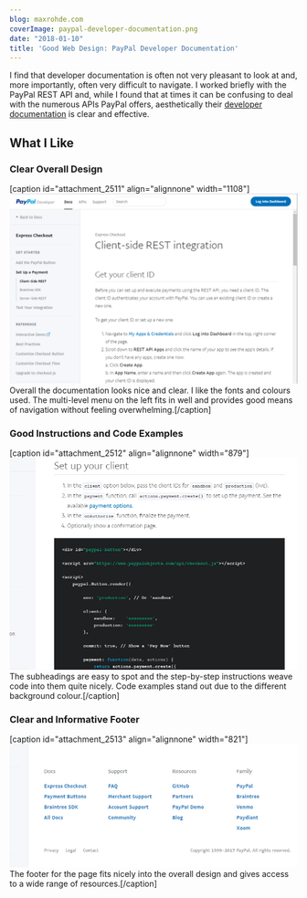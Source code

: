 ```yaml
---
blog: maxrohde.com
coverImage: paypal-developer-documentation.png
date: "2018-01-10"
title: 'Good Web Design: PayPal Developer Documentation'
---
```


I find that developer documentation is often not very pleasant to look at and, more importantly, often very difficult to navigate. I worked briefly with the PayPal REST API and, while I found that at times it can be confusing to deal with the numerous APIs PayPal offers, aesthetically their [developer documentation](https://developer.paypal.com/docs/api/overview/) is clear and effective.

## What I Like

### Clear Overall Design

\[caption id="attachment_2511" align="alignnone" width="1108"\]![paypal developer documentation](images/paypal-developer-documentation.png) Overall the documentation looks nice and clear. I like the fonts and colours used. The multi-level menu on the left fits in well and provides good means of navigation without feeling overwhelming.\[/caption\]

### Good Instructions and Code Examples

\[caption id="attachment_2512" align="alignnone" width="879"\]![paypal developer documentation 2](images/paypal-developer-documentation-2.png) The subheadings are easy to spot and the step-by-step instructions weave code into them quite nicely. Code examples stand out due to the different background colour.\[/caption\]

### Clear and Informative Footer

\[caption id="attachment_2513" align="alignnone" width="821"\]![Paypal developer documentation 3](images/paypal-developer-documentation-3.png) The footer for the page fits nicely into the overall design and gives access to a wide range of resources.\[/caption\]
